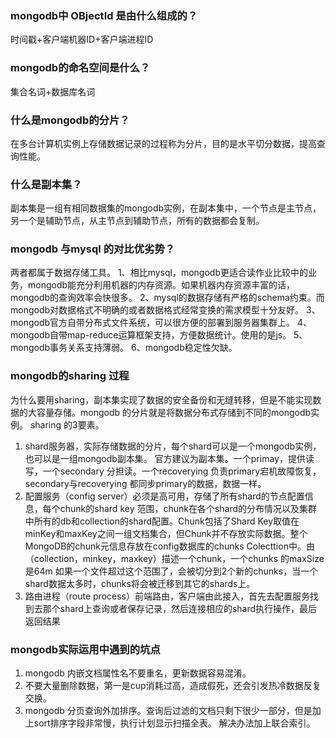 ### mongodb中 OBjectId 是由什么组成的？

时间戳+客户端机器ID+客户端进程ID

### mongodb的命名空间是什么？

集合名词+数据库名词

### 什么是mongodb的分片？

在多台计算机实例上存储数据记录的过程称为分片，目的是水平切分数据，提高查询性能。

### 什么是副本集？

副本集是一组有相同数据集的mongodb实例，在副本集中，一个节点是主节点，另一个是辅助节点，从主节点到辅助节点，所有的数据都会复制。

### mongodb 与mysql 的对比优劣势？

两者都属于数据存储工具。
1、相比mysql，mongodb更适合读作业比较中的业务，mongodb能充分利用机器的内存资源。如果机器内存资源丰富的话，mongodb的查询效率会快很多。
2、mysql的数据存储有严格的schema约束。而mongodb对数据格式不明确的或者数据格式经常变换的需求模型十分友好。
3、mongodb官方自带分布式文件系统，可以很方便的部署到服务器集群上。
4、mongodb自带map-reduce运算框架支持，方便数据统计。使用的是js。
5、mongodb事务关系支持薄弱。
6、mongodb稳定性欠缺。

### mongodb的sharing 过程

为什么要用sharing，副本集实现了数据的安全备份和无缝转移，但是不能实现数据的大容量存储。mongodb 的分片就是将数据分布式存储到不同的mongodb实例。
sharing 的3要素。

1. shard服务器，实际存储数据的分片，每个shard可以是一个mongodb实例，也可以是一组mongodb副本集。 官方建议为副本集。一个primay，提供读写，一个secondary 分担读。一个recoverying 负责primary宕机故障恢复，secondary与recoverying 都同步primary的数据，数据一样。
2. 配置服务（config server）必须是高可用，存储了所有shard的节点配置信息，每个chunk的shard key 范围，chunk在各个shard的分布情况以及集群中所有的db和collection的shard配置。Chunk包括了Shard Key取值在minKey和maxKey之间一组文档集合，但Chunk并不存放实际数据。整个MongoDB的chunk元信息存放在config数据库的chunks Colecttion中。由（collection，minkey，maxkey）描述一个chunk，一个chunks 的maxSize 是64m 如果一个文件超过这个范围了，会被切分到2个新的chunks，当一个shard数据太多时，chunks将会被迁移到其它的shards上。
3. 路由进程（route process）前端路由，客户端由此接入，首先去配置服务找到去那个shard上查询或者保存记录，然后连接相应的shard执行操作，最后返回结果

### mongodb实际运用中遇到的坑点

1. mongodb 内嵌文档属性名不要重名，更新数据容易混淆。
2. 不要大量删除数据，第一是cup消耗过高，造成假死，还会引发热冷数据反复交换。
3. mongodb 分页查询外加排序。查询后过滤的文档只剩下很少一部分，但是加上sort排序字段非常慢，执行计划显示扫描全表。 解决办法加上联合索引。